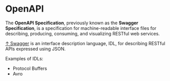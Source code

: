 # OpenAPI

The **OpenAPI Specification**, previously known as the **Swagger Specification**, is a specification for machine-readable interface files for describing, producing, consuming, and visualizing RESTful web services.

[↑ Swagger](https://swagger.io) is an interface description language, IDL, for describing RESTful APIs expressed using JSON.

Examples of IDLs:

- Protocol Buffers
- Avro
